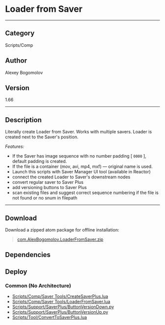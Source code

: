 # Loader from Saver
___

## Category
Scripts/Comp

## Author
Alexey Bogomolov

## Version
1.66

___

## Description
<p>Literally create Loader from Saver. Works with multiple savers. Loader is created next to the Saver's position.</p>
<p><i>Features:</i></p>
<ul>
<li>If the Saver has image sequence with no number padding &#91; <code>0000</code> &#93;, default padding is created.
</li>
<li>If the file is a container (mov, avi, mp4, mxf) — original name is used. </li>
<li>Launch this scripts with Saver Manager UI tool (available in Reactor)</li>
<li>connect the created Loader to Saver's downstream nodes</li>
<li>convert regular saver to Saver Plus</li>
<li>add versioning buttons to Saver Plus</li>
<li>scan existing files and suggest correct sequence numbering if the file is not found or no snum in filepath</li>
</ul>


___

## Download

Download a zipped atom package for offline installation:
> [com.AlexBogomolov.LoaderFromSaver.zip](https://gitlab.com/WeSuckLess/Reactor/-/archive/master/Reactor-master.zip?path=Atoms/com.AlexBogomolov.LoaderFromSaver)  

## Dependencies

## Deploy

### Common (No Architecture)

<ul>
<li><a href="https://gitlab.com/WeSuckLess/Reactor/-/blob/master/Atoms/com.AlexBogomolov.LoaderFromSaver/Scripts/Comp/Saver Tools/CreateSaverPlus.lua?ref_type=heads">Scripts/Comp/Saver Tools/CreateSaverPlus.lua</a></li>
<li><a href="https://gitlab.com/WeSuckLess/Reactor/-/blob/master/Atoms/com.AlexBogomolov.LoaderFromSaver/Scripts/Comp/Saver Tools/LoaderFromSaver.lua?ref_type=heads">Scripts/Comp/Saver Tools/LoaderFromSaver.lua</a></li>
<li><a href="https://gitlab.com/WeSuckLess/Reactor/-/blob/master/Atoms/com.AlexBogomolov.LoaderFromSaver/Scripts/Support/SaverPlus/ButtonVersionDown.py?ref_type=heads">Scripts/Support/SaverPlus/ButtonVersionDown.py</a></li>
<li><a href="https://gitlab.com/WeSuckLess/Reactor/-/blob/master/Atoms/com.AlexBogomolov.LoaderFromSaver/Scripts/Support/SaverPlus/ButtonVersionUp.py?ref_type=heads">Scripts/Support/SaverPlus/ButtonVersionUp.py</a></li>
<li><a href="https://gitlab.com/WeSuckLess/Reactor/-/blob/master/Atoms/com.AlexBogomolov.LoaderFromSaver/Scripts/Tool/ConvertToSaverPlus.lua?ref_type=heads">Scripts/Tool/ConvertToSaverPlus.lua</a></li>
</ul>
